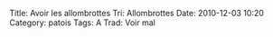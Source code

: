 Title: Avoir les allombrottes
Tri: Allombrottes
Date: 2010-12-03 10:20
Category: patois
Tags: A
Trad: Voir mal
